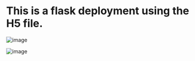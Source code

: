 # This is a flask deployment using the H5 file.

![image](https://user-images.githubusercontent.com/57188348/125996360-d73c5e20-d3d9-48ed-a1fd-da2d5316837e.png)

![image](https://user-images.githubusercontent.com/57188348/125996341-71aa87b6-bf37-4dea-93e5-33594004caa9.png)
